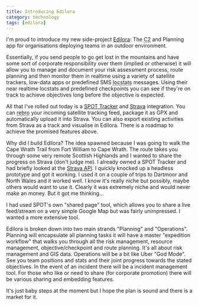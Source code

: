 ```yaml
---
title: Introducing Edilora
category: technology
tags: [edilora]
---
```

I'm proud to introduce my new side-project [Edilora](https://edilora.com): The <abbr title="Command and Control">C2</abbr> and Planning app for organisations deploying teams in an outdoor environment.

Essentially, if you send people to go get lost in the mountains and have some sort of corporate responsibility over them (implied or otherwise) it will allow you to manage and document your risk assessment process, route planning and then monitor them in realtime using a variety of satellite trackers, low-data apps or predefined SMS <abbr title="Location Status Reports">locstats</abbr> messages. Using their near realtime locstats and predefined checkpoints you can see if they're on track to achieve objectives long before the objective is expected.

All that I've rolled out today is a [SPOT Tracker](https://www.findmespot.eu/en/) and [Strava](https://www.strava.com/) integration. You can <abbr title="">rebro</abbr> your incoming satellite tracking feed, package it as GPX and automatically upload it into Strava. You can also export existing activities from Strava as a track and visualise in Edilora. There is a roadmap to achieve the promised features above.

Why did I build Edilora? The idea spawned because I was going to walk the Cape Wrath Trail from Fort William to Cape Wrath. The route takes you through some very remote Scottish Highlands and I wanted to share the progress on Strava (don't judge me). I already owned a SPOT Tracker and had briefly looked at the [Strava API](https://strava.github.io/api/). I quickly knocked up a headless prototype and got it working. I used it on a couple of trips to Dartmoor and North Wales and it worked well. I know it's really niche but possibly, maybe others would want to use it. Clearly it was extremely niche and would never make an money. But it got me thinking...

I had used SPOT's own "shared page" tool, which allows you to share a live feed/stream on a very simple Google Map but was fairly unimpressed. I wanted a more extensive tool.

Edilora is broken down into two main strands "Planning" and "Operations". Planning will encapsulate all planning tasks it will have a master "expedition workflow" that walks you through all the risk management, resource management, objective/checkpoint and route planning. It's all about risk management and GIS data. Operations will be a bit like Uber "God Mode". See you team positions and stats and their joint progress towards the stated objectives. In the event of an incident there will be a incident management tool. For those who like or need to share (for corporate promotion) there will be various sharing and embedding features.

It's just baby steps at the moment but I hope the plan is sound and there is a market for it.
